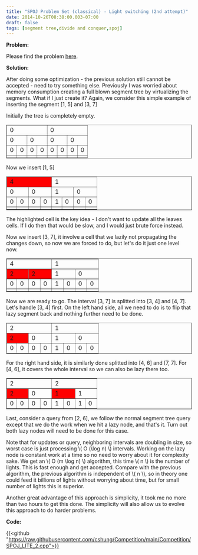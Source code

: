 ```yaml
---
title: "SPOJ Problem Set (classical) - Light switching (2nd attempt)"
date: 2014-10-26T08:38:00.003-07:00
draft: false
tags: [segment tree,divide and conquer,spoj]
---
```


**Problem:**

Please find the problem [here](http://www.spoj.com/problems/LITE/).

**Solution:**

After doing some optimization - the previous solution still cannot be accepted - need to try something else. Previously I was worried about memory consumption creating a full blown segment tree by virtualizing the segments. What if I just create it? Again, we consider this simple example of inserting the segment [1, 5] and [3, 7]

Initially the tree is completely empty.

<table border=1><tbody><tr><td colspan=4>0</td><td colspan=4>0</td></tr><tr><td colspan=2>0</td><td colspan=2>0</td><td colspan=2>0</td><td colspan=2>0</td></tr><tr><td>0</td><td>0</td><td>0</td><td>0</td><td>0</td><td>0</td><td>0</td><td>0</td></tr><tr><td></td><td></td><td></td><td></td><td></td><td></td><td></td><td></td></tr></tbody></table>

Now we insert [1, 5]

<table border=1><tbody><tr><td colspan=4 bgcolor=red>4</td><td colspan=4>1</td></tr><tr><td colspan=2>0</td><td colspan=2>0 </td><td colspan=2>1</td><td colspan=2>0 </td></tr><tr><td>0</td><td>0 </td><td>0 </td><td>0 </td><td>1</td><td>0 </td><td>0 </td><td>0 </td></tr><tr><td></td><td></td><td></td><td></td><td></td><td></td><td></td><td></td></tr></tbody></table>

The highlighted cell is the key idea - I don't want to update all the leaves cells. If I do then that would be slow, and I would just brute force instead.

Now we insert [3, 7], it involve a cell that we lazily not propagating the changes down, so now we are forced to do, but let's do it just one level now.

<table border=1><tbody><tr><td colspan=4>4</td><td colspan=4>1</td></tr><tr><td colspan=2 bgcolor=red>2</td><td colspan=2 bgcolor=red>2</td><td colspan=2>1</td><td colspan=2>0 </td></tr><tr><td>0</td><td>0 </td><td>0 </td><td>0 </td><td>1 </td><td>0 </td><td>0 </td><td>0 </td></tr><tr><td></td><td></td><td></td><td></td><td></td><td></td><td></td><td></td></tr></tbody></table>

Now we are ready to go. The interval [3, 7] is splitted into [3, 4] and [4, 7]. Let's handle [3, 4] first. On the left hand side, all we need to do is to flip that lazy segment back and nothing further need to be done.

<table border=1><tbody><tr><td colspan=4>2</td><td colspan=4>1</td></tr><tr><td colspan=2 bgcolor=red>2</td><td colspan=2>0</td><td colspan=2>1</td><td colspan=2>0 </td></tr><tr><td>0</td><td>0 </td><td>0 </td><td>0 </td><td>1 </td><td>0 </td><td>0 </td><td>0 </td></tr></tbody></table>For the right hand side, it is similarly done splitted into [4, 6] and [7, 7]. For [4, 6], it covers the whole interval so we can also be lazy there too.

<table border=1><tbody><tr><td colspan=4>2</td><td colspan=4>2</td></tr><tr><td colspan=2 bgcolor=red>2</td><td colspan=2>0</td><td colspan=2 bgcolor=red>1</td><td colspan=2>1 </td></tr><tr><td>0</td><td>0 </td><td>0 </td><td>0 </td><td>1 </td><td>0 </td><td>1</td><td>0 </td></tr></tbody></table>

Last, consider a query from [2, 6], we follow the normal segment tree query except that we do the work when we hit a lazy node, and that's it. Turn out both lazy nodes will need to be done for this case.

Note that for updates or query, neighboring intervals are doubling in size, so worst case is just processing \\( O (\log n) \\) intervals. Working on the lazy node is constant work at a time so no need to worry about it for complexity sake. We get an \\( O (m \log n) \\) algorithm, this time \\( n \\) is the number of lights. This is fast enough and get accepted. Compare with the previous algorithm, the previous algorithm is independent of \\( n \\), so in theory one could feed it billions of lights without worrying about time, but for small number of lights this is superior.

Another great advantage of this approach is simplicity, it took me no more than two hours to get this done. The simplicity will also allow us to evolve this approach to do harder problems.

**Code:**

{{<github "https://raw.githubusercontent.com/cshung/Competition/main/Competition/SPOJ_LITE_2.cpp">}}